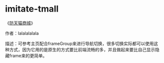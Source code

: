 # imitate-tmall

《[防天猫商城](http://community.apicloud.com/bbs/forum.php?mod=viewthread&tid=673&extra=page%3D1)》

作者：lalalalalala

描述：可参考主页配合frameGroup来进行导航切换，很多切换实际都可以使用这种方式，因为它用的是原生的方式要比前端流畅的多，并且做起来要比自己显示隐藏frame来的更简单。
